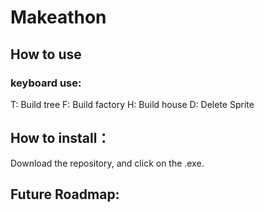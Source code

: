 # Makeathon

## How to use

### keyboard use:
T: Build tree
F: Build factory
H: Build house 
D: Delete Sprite

## How to install：
Download the repository, and click on the .exe.

## Future Roadmap:
